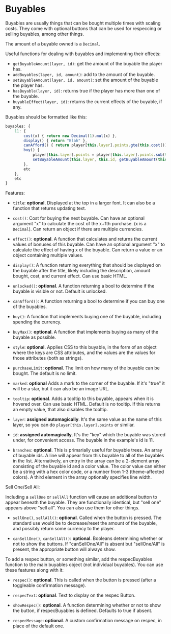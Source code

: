 # Buyables

Buyables are usually things that can be bought multiple times with scaling costs. They come with optional buttons that can be used for respeccing or selling buyables, among other things.

The amount of a buyable owned is a `Decimal`.

Useful functions for dealing with buyables and implementing their effects:

- `getBuyableAmount(layer, id)`: get the amount of the buyable the player has.
- `addBuyables(layer, id, amount)`: add to the amount of the buyable.
- `setBuyableAmount(layer, id, amount)`: set the amount of the buyable the player has.
- `hasBuyable(layer, id)`: returns true if the player has more than one of the buyable.
- `buyableEffect(layer, id)`: returns the current effects of the buyable, if any.

Buyables should be formatted like this:

```js
buyables: {
    11: {
        cost(x) { return new Decimal(1).mul(x) },
        display() { return "Blah" },
        canAfford() { return player[this.layer].points.gte(this.cost()) },
        buy() {
            player[this.layer].points = player[this.layer].points.sub(this.cost())
            setBuyableAmount(this.layer, this.id, getBuyableAmount(this.layer, this.id).add(1))
        },
        etc
    },
    etc
}
```

Features:

- `title`: **optional**. Displayed at the top in a larger font. It can also be a function that returns updating text.

- `cost()`: Cost for buying the next buyable. Can have an optional argument "x" to calculate the cost of the x+1th purchase. (x is a `Decimal`).
    Can return an object if there are multiple currencies.

- `effect()`: **optional**. A function that calculates and returns the current values of bonuses of this buyable.  Can have an optional argument "x" to calculate the effect of having x of the buyable.
    Can return a value or an object containing multiple values.

- `display()`: A function returning everything that should be displayed on the buyable after the title, likely including the description, amount bought, cost, and current effect. Can use basic HTML.

- `unlocked()`: **optional**. A function returning a bool to determine if the buyable is visible or not. Default is unlocked.

- `canAfford()`: A function returning a bool to determine if you can buy one of the buyables.

- `buy()`: A function that implements buying one of the buyable, including spending the currency.

- `buyMax()`: **optional**. A function that implements buying as many of the buyable as possible.

- `style`: **optional**. Applies CSS to this buyable, in the form of an object where the keys are CSS attributes, and the values are the values for those attributes (both as strings).

- `purchaseLimit`: **optional**. The limit on how many of the buyable can be bought. The default is no limit.

- `marked`: **optional** Adds a mark to the corner of the buyable. If it's "true" it will be a star, but it can also be an image URL.

- `tooltip`: **optional**. Adds a tooltip to this buyable, appears when it is hovered over. Can use basic HTML. Default is no tooltip. If this returns an empty value, that also disables the tooltip.

- `layer`: **assigned automagically**. It's the same value as the name of this layer, so you can do `player[this.layer].points` or similar.

- `id`: **assigned automagically**. It's the "key" which the buyable was stored under, for convenient access. The buyable in the example's id is 11.

- `branches`: **optional**. This is primarially useful for buyable trees. An array of buyable ids. A line will appear from this buyable to all of the buyables in the list. Alternatively, an entry in the array can be a 2-element array consisting of the buyable id and a color value. The color value can either be a string with a hex color code, or a number from 1-3 (theme-affected colors). A third element in the array optionally specifies line width.

Sell One/Sell All:

Including a `sellOne` or `sellAll` function will cause an additional button to appear beneath the buyable. They are functionally identical, but "sell one" appears above "sell all". You can also use them for other things.

- `sellOne()`, `sellAll()`: **optional**. Called when the button is pressed. The standard use would be to decrease/reset the amount of the buyable, and possibly return some currency to the player.

- `canSellOne()`, `canSellAll()`: **optional**. Booleans determining whether or not to show the buttons. If "canSellOne/All" is absent but "sellOne/All" is present, the appropriate button will always show.

To add a respec button, or something similar, add the respecBuyables function to the main buyables object (not individual buyables).
You can use these features along with it:

- `respec()`: **optional**. This is called when the button is pressed (after a toggleable confirmation message).

- `respecText`: **optional**. Text to display on the respec Button.

- `showRespec()`: **optional**. A function determining whether or not to show the button, if respecBuyables is defined. Defaults to true if absent.

- `respecMessage`: **optional**. A custom confirmation message on respec, in place of the default one.
